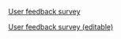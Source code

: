 [User feedback survey](https://docs.google.com/forms/d/e/1FAIpQLSdiuSkfpifcJO91d9u3f7RSOLYlE53EGuv6109la-3PdF7eaQ/viewform?usp=sf_link)

[User feedback survey (editable)](https://docs.google.com/forms/d/e/1FAIpQLSdiuSkfpifcJO91d9u3f7RSOLYlE53EGuv6109la-3PdF7eaQ/viewform?usp=sharing)
